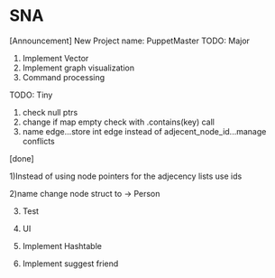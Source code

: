 # SNA

[Announcement] New Project name: PuppetMaster
TODO: Major

1) Implement Vector
2) Implement graph visualization
3) Command processing

TODO: Tiny

1) check null ptrs
2) change if map empty check with .contains(key) call
3) name edge...store int edge instead of adjecent_node_id...manage conflicts

[done] 

1)Instead of using node pointers for the adjecency lists use ids

2)name change node struct to -> Person 

3) Test

4) UI

5) Implement Hashtable

6) Implement suggest friend  
